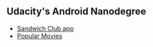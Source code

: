 ## Udacity's Android Nanodegree  

- [Sandwich Club app](https://github.com/MohamedISoliman/android-developer-nanodegree/tree/master/sandwich-club-starter-code)
- [Popular Movies](https://github.com/MohamedISoliman/android-developer-nanodegree/tree/master/MovieDroid) 
